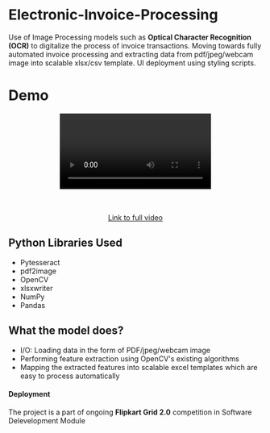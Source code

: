 # Electronic-Invoice-Processing
Use of Image Processing models such as **Optical Character Recognition (OCR)** to digitalize the process of invoice transactions. Moving towards fully automated invoice processing and extracting data from pdf/jpeg/webcam image into scalable xlsx/csv template. UI deployment using styling scripts.

# Demo 
<div align = "center" >
<video controls>
  <source src="https://drive.google.com/file/d/1O3WsQxDEC859AgnvO5DiPUzSidoOYvmZ/view?usp=sharing" type="video/mp4">
  Your browser does not support the video tag.
</video>

<br></br>
<a href="https://bit.ly/2Dr8HBn">Link to full video</a>
</div>


## Python Libraries Used
* Pytesseract
* pdf2image
* OpenCV
* xlsxwriter
* NumPy
* Pandas

## What the model does?
* I/O: Loading data in the form of PDF/jpeg/webcam image 
* Performing feature extraction using OpenCV's existing algorithms
* Mapping the extracted features into scalable excel templates which are easy to process automatically

#### Deployment
The project is a part of ongoing **Flipkart Grid 2.0** competition in Software Delevelopment Module
